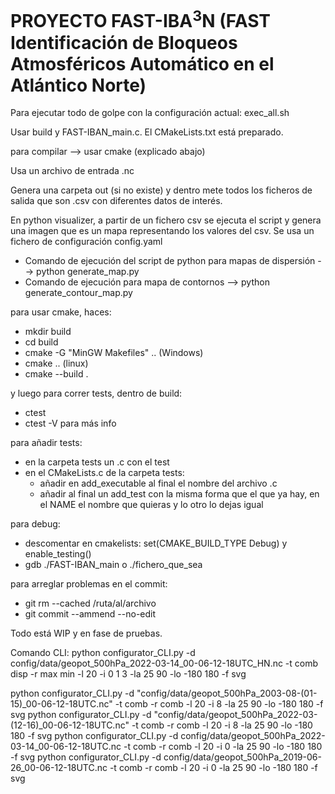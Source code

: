 # PROYECTO FAST-IBA<sup>3</sup>N (FAST Identificación de Bloqueos Atmosféricos Automático en el Atlántico Norte)

Para ejecutar todo de golpe con la configuración actual: exec_all.sh

Usar build y FAST-IBAN_main.c. El CMakeLists.txt está preparado.

para compilar --> usar cmake (explicado abajo)

Usa un archivo de entrada .nc

Genera una carpeta out (si no existe) y dentro mete todos los ficheros de salida que son .csv con diferentes datos de interés.

En python visualizer, a partir de un fichero csv se ejecuta el script y genera una imagen que es un mapa representando los valores del csv. Se usa un fichero de configuración config.yaml
- Comando de ejecución del script de python para mapas de dispersión --> python generate_map.py
- Comando de ejecución para mapa de contornos --> python generate_contour_map.py

para usar cmake, haces:
- mkdir build
- cd build
- cmake -G "MinGW Makefiles" .. (Windows)
- cmake .. (linux)
- cmake --build .

y luego para correr tests, dentro de build:
- ctest
- ctest -V para más info

para añadir tests: 
- en la carpeta tests un .c con el test
- en el CMakeLists.c de la carpeta tests: 
    - añadir en add_executable al final el nombre del archivo .c
    - añadir al final un add_test con la misma forma que el que ya hay, en el NAME el nombre que quieras y lo otro lo dejas igual

para debug:
- descomentar en cmakelists: set(CMAKE_BUILD_TYPE Debug) y enable_testing()
- gdb ./FAST-IBAN_main o ./fichero_que_sea

para arreglar problemas en el commit:
- git rm --cached /ruta/al/archivo
- git commit --ammend --no-edit

Todo está WIP y en fase de pruebas.

Comando CLI: python configurator_CLI.py -d config/data/geopot_500hPa_2022-03-14_00-06-12-18UTC_HN.nc -t comb disp -r max min -l 20 -i 0 1 3 -la 25 90 -lo -180 180 -f svg

python configurator_CLI.py -d "config/data/geopot_500hPa_2003-08-(01-15)_00-06-12-18UTC.nc" -t comb -r comb -l 20 -i 8 -la 25 90 -lo -180 180 -f svg
python configurator_CLI.py -d "config/data/geopot_500hPa_2022-03-(12-16)_00-06-12-18UTC.nc" -t comb -r comb -l 20 -i 8 -la 25 90 -lo -180 180 -f svg
python configurator_CLI.py -d config/data/geopot_500hPa_2022-03-14_00-06-12-18UTC.nc -t comb -r comb -l 20 -i 0 -la 25 90 -lo -180 180 -f svg
python configurator_CLI.py -d config/data/geopot_500hPa_2019-06-26_00-06-12-18UTC.nc -t comb -r comb -l 20 -i 0 -la 25 90 -lo -180 180 -f svg